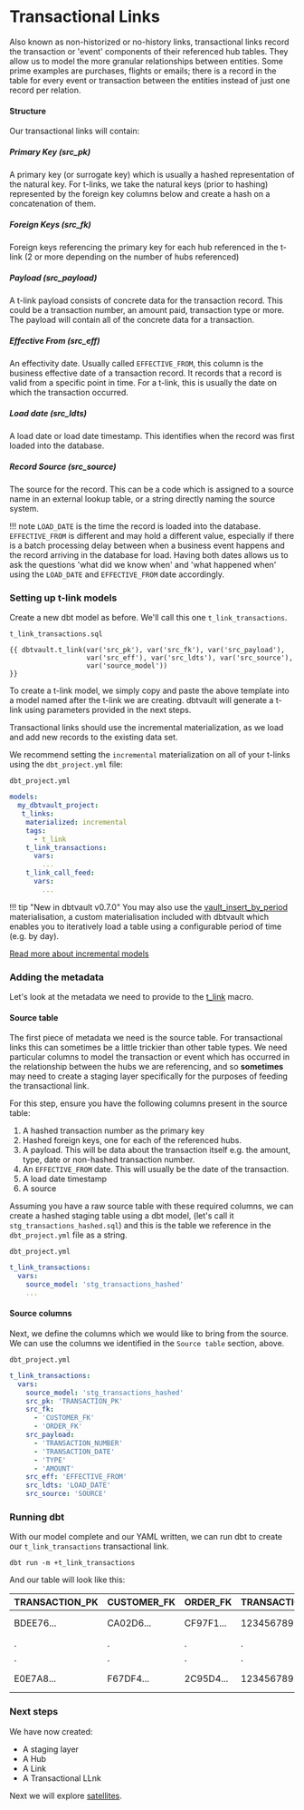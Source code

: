 # Transactional Links

Also known as non-historized or no-history links, transactional links record the transaction or 'event' components of 
their referenced hub tables. They allow us to model the more granular relationships between entities. Some prime examples
are purchases, flights or emails; there is a record in the table for every event or transaction between the entities 
instead of just one record per relation.

#### Structure

Our transactional links will contain:

##### Primary Key (src_pk)
A primary key (or surrogate key) which is usually a hashed representation of the natural key. 
For t-links, we take the natural keys (prior to hashing) represented by the foreign key columns below 
and create a hash on a concatenation of them. 

##### Foreign Keys (src_fk)
Foreign keys referencing the primary key for each hub referenced in the t-link (2 or more depending on the number of hubs 
referenced) 

##### Payload (src_payload)
A t-link payload consists of concrete data for the transaction record. This could be
a transaction number, an amount paid, transaction type or more. The payload will contain all of the
concrete data for a transaction. 

##### Effective From (src_eff)
An effectivity date. Usually called `EFFECTIVE_FROM`, this column is the business effective date of a 
transaction record. It records that a record is valid from a specific point in time. For a t-link, this
is usually the date on which the transaction occurred. 

##### Load date (src_ldts)
A load date or load date timestamp. This identifies when the record was first loaded into the database.

##### Record Source (src_source)
The source for the record. This can be a code which is assigned to a source name in an external lookup table, 
or a string directly naming the source system.

!!! note
    `LOAD_DATE` is the time the record is loaded into the database. `EFFECTIVE_FROM` is different and may hold a 
    different value, especially if there is a batch processing delay between when a business event happens and the 
    record arriving in the database for load. Having both dates allows us to ask the questions 'what did we know when' 
    and 'what happened when' using the `LOAD_DATE` and `EFFECTIVE_FROM` date accordingly. 
    
### Setting up t-link models

Create a new dbt model as before. We'll call this one `t_link_transactions`. 

`t_link_transactions.sql`
```jinja
{{ dbtvault.t_link(var('src_pk'), var('src_fk'), var('src_payload'),
                   var('src_eff'), var('src_ldts'), var('src_source'),
                   var('source_model'))                                }}
```

To create a t-link model, we simply copy and paste the above template into a model named after the t-link we
are creating. dbtvault will generate a t-link using parameters provided in the next steps.

Transactional links should use the incremental materialization, as we load and add new records to the existing data set. 

We recommend setting the `incremental` materialization on all of your t-links using the `dbt_project.yml` file:

`dbt_project.yml`
```yaml
models:
  my_dbtvault_project:
   t_links:
    materialized: incremental
    tags:
      - t_link
    t_link_transactions:
      vars:
        ...
    t_link_call_feed:
      vars:
        ...
```

!!! tip "New in dbtvault v0.7.0"
    You may also use the [vault_insert_by_period](../macros.md#vault_insert_by_period) materialisation, a custom materialisation 
    included with dbtvault which enables you to iteratively load a table using a configurable period of time (e.g. by day). 

[Read more about incremental models](https://docs.getdbt.com/v0.15.0/docs/configuring-incremental-models)

### Adding the metadata

Let's look at the metadata we need to provide to the [t_link](../macros.md#t_link) macro.

#### Source table

The first piece of metadata we need is the source table. For transactional links this can sometimes be a little
trickier than other table types. We need particular columns to model the transaction or event which has occurred in the 
relationship between the hubs we are referencing, and so **sometimes** may need to create a staging layer specifically for the 
purposes of feeding the transactional link. 

For this step, ensure you have the following columns present in the source table:

1. A hashed transaction number as the primary key
2. Hashed foreign keys, one for each of the referenced hubs.
3. A payload. This will be data about the transaction itself e.g. the amount, type, date or non-hashed transaction number.
4. An `EFFECTIVE_FROM` date. This will usually be the date of the transaction.
5. A load date timestamp
6. A source

Assuming you have a raw source table with these required columns, we can create a hashed staging table
using a dbt model, (let's call it `stg_transactions_hashed.sql`) and this is the table we reference in the 
`dbt_project.yml` file as a string.

`dbt_project.yml`
```yaml
t_link_transactions:
  vars:
    source_model: 'stg_transactions_hashed'
    ...
```   

#### Source columns

Next, we define the columns which we would like to bring from the source.
We can use the columns we identified in the `Source table` section, above. 

`dbt_project.yml`
```yaml hl_lines="4 5 6 7 8 9 10 11 12 13 14 15"
t_link_transactions:
  vars:
    source_model: 'stg_transactions_hashed'
    src_pk: 'TRANSACTION_PK'
    src_fk:
      - 'CUSTOMER_FK'
      - 'ORDER_FK'
    src_payload:
      - 'TRANSACTION_NUMBER'
      - 'TRANSACTION_DATE'
      - 'TYPE'
      - 'AMOUNT'
    src_eff: 'EFFECTIVE_FROM'
    src_ldts: 'LOAD_DATE'
    src_source: 'SOURCE'
```

### Running dbt

With our model complete and our YAML written, we can run dbt to create our `t_link_transactions` transactional link.

`dbt run -m +t_link_transactions`
    
And our table will look like this:

| TRANSACTION_PK  | CUSTOMER_FK | ORDER_FK  | TRANSACTION_NUMBER | TYPE | AMOUNT  | EFFECTIVE_FROM | LOAD_DATE    | SOURCE |
| --------------- | ----------- | --------- | ------------------ | ---- | ------- | -------------- | ----------- | ------ |
| BDEE76...       | CA02D6...   | CF97F1... | 123456789101       | CR   | 100.00  | 1993-01-28     | 1993-01-29  | 2      |
| .               | .           | .         | .                  | .    | .       | .              | .           | .      |
| .               | .           | .         | .                  | .    | .       | .              | .           | .      |
| E0E7A8...       | F67DF4...   | 2C95D4... | 123456789104       | CR   | 678.23  | 1993-01-28     | 1993-01-29  | 2      |


### Next steps

We have now created:

- A staging layer 
- A Hub 
- A Link
- A Transactional LLnk
 
Next we will explore [satellites](tut_satellites.md).
